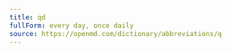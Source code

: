 ```yaml
---
title: qd
fullForm: every day, once daily
source: https://openmd.com/dictionary/abbreviations/q
---
```

